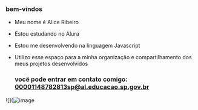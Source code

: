 ### bem-vindos

- Meu nome é Alice Ribeiro
- Estou estudando no Alura
- Estou me desenvolvendo na linguagem Javascript
- Utilizo esse espaço para a minha organização e compartilhamento dos meus projetos desenvolvidos

  ### você pode entrar em contato comigo: 00001148782813sp@al.educacao.sp.gov.br


![](![image](https://github.com/user-attachments/assets/2cd77bfe-1887-47a7-baf8-0b8eb222ed0d)


  
